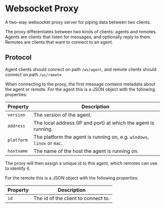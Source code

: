 # Websocket Proxy

A two-way websocket proxy server for piping data between two clients.

The proxy differentiates between two kinds of clients: agents and remotes. Agents are clients that listen for messages, and optionally reply to them. Remotes are clients that want to connect to an agent.

## Protocol

Agent clients should connect on path `/ws/agent`, and remote clients should connect on path `/ws/remote`.

When connecting to the proxy, the first message contains metadata about the agent or remote. For the agent this is a JSON object with the following properties:

| Property   | Description |
|------------|-------------|
| `version`  | The version of the agent.
| `address`  | The local address (IP and port) at which the agent is running.
| `platform` | The platform the agent is running on, e.g. `windows`, `linux` or `mac`.
| `hostname` | The name of the host the agent is running on.

The proxy will then assign a unique id to this agent, which remotes can use to identify it.

For the remote this is a JSON object with the following properties:

| Property | Description |
|----------|-------------|
| `id`     | The id of the client to connect to.
